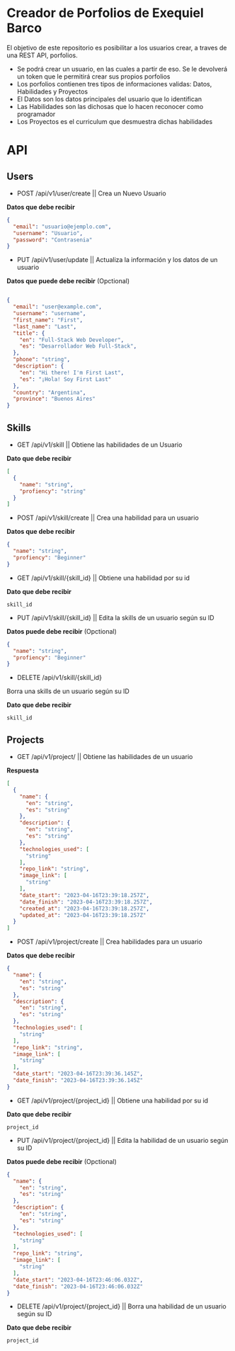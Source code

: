 # Creador de Porfolios de Exequiel Barco

El objetivo de este repositorio es posibilitar a los usuarios crear, a traves de una REST API, porfolios.

- Se podrá crear un usuario, en las cuales a partir de eso. Se le devolverá un token que le permitirá crear sus propios porfolios
- Los porfolios contienen tres tipos de informaciones validas: Datos, Habilidades y Proyectos
- El Datos son los datos principales del usuario que lo identifican
- Las Habilidades son las dichosas que lo hacen reconocer como programador
- Los Proyectos es el curriculum que desmuestra dichas habilidades


# API

## Users
- POST /api/v1/user/create || Crea un Nuevo Usuario

**Datos que debe recibir**
```JSON
{
  "email": "usuario@ejemplo.com",
  "username": "Usuario",
  "password": "Contrasenia"
}
```
- PUT /api/v1/user/update || Actualiza la información y los datos de un usuario

**Datos que puede debe recibir** (Opctional)
```JSON

{
  "email": "user@example.com",
  "username": "username",
  "first_name": "First",
  "last_name": "Last",
  "title": {
    "en": "Full-Stack Web Developer",
    "es": "Desarrollador Web Full-Stack",
  },
  "phone": "string",
  "description": {
    "en": "Hi there! I'm First Last",
    "es": "¡Hola! Soy First Last"
  },
  "country": "Argentina",
  "province": "Buenos Aires"
}
```

## Skills
- GET /api/v1/skill || Obtiene las habilidades de un Usuario

**Dato que debe recibir**
```JSON
[
  {
    "name": "string",
    "profiency": "string"
  }
]
```
- POST /api/v1/skill/create || Crea una habilidad para un usuario

**Datos que debe recibir**
```JSON
{
  "name": "string",
  "profiency": "Beginner"
}
```

- GET /api/v1/skill/{skill_id} || Obtiene una habilidad por su id

**Dato que debe recibir**
```
skill_id
```

- PUT /api/v1/skill/{skill_id} || Edita la skills de un usuario según su ID

**Datos puede debe recibir** (Opctional)
```JSON
{
  "name": "string",
  "profiency": "Beginner"
}
```

- DELETE /api/v1/skill/{skill_id}

Borra una skills de un usuario según su ID

**Dato que debe recibir**
```
skill_id
```

## Projects
- GET /api/v1/project/ || Obtiene las habilidades de un usuario

**Respuesta**
```JSON
[
  {
    "name": {
      "en": "string",
      "es": "string"
    },
    "description": {
      "en": "string",
      "es": "string"
    },
    "technologies_used": [
      "string"
    ],
    "repo_link": "string",
    "image_link": [
      "string"
    ],
    "date_start": "2023-04-16T23:39:18.257Z",
    "date_finish": "2023-04-16T23:39:18.257Z",
    "created_at": "2023-04-16T23:39:18.257Z",
    "updated_at": "2023-04-16T23:39:18.257Z"
  }
]
```
- POST /api/v1/project/create || Crea habilidades para un usuario

**Datos que debe recibir**
```JSON
{
  "name": {
    "en": "string",
    "es": "string"
  },
  "description": {
    "en": "string",
    "es": "string"
  },
  "technologies_used": [
    "string"
  ],
  "repo_link": "string",
  "image_link": [
    "string"
  ],
  "date_start": "2023-04-16T23:39:36.145Z",
  "date_finish": "2023-04-16T23:39:36.145Z"
}
```

- GET /api/v1/project/{project_id} || Obtiene una habilidad por su id

**Dato que debe recibir**
```
project_id
```

- PUT /api/v1/project/{project_id} || Edita la habilidad de un usuario según su ID

**Datos puede debe recibir** (Opctional)
```JSON
{
  "name": {
    "en": "string",
    "es": "string"
  },
  "description": {
    "en": "string",
    "es": "string"
  },
  "technologies_used": [
    "string"
  ],
  "repo_link": "string",
  "image_link": [
    "string"
  ],
  "date_start": "2023-04-16T23:46:06.032Z",
  "date_finish": "2023-04-16T23:46:06.032Z"
}
```

- DELETE /api/v1/project/{project_id} || Borra una habilidad de un usuario según su ID

**Dato que debe recibir**
```
project_id
```